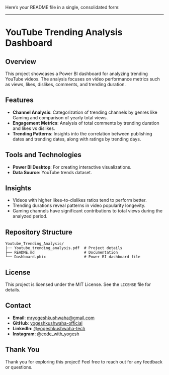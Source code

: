 Here’s your README file in a single, consolidated form:

---

# YouTube Trending Analysis Dashboard

## Overview
This project showcases a Power BI dashboard for analyzing trending YouTube videos. The analysis focuses on video performance metrics such as views, likes, dislikes, comments, and trending duration.

## Features
- **Channel Analysis**: Categorization of trending channels by genres like Gaming and comparison of yearly total views.
- **Engagement Metrics**: Analysis of total comments by trending duration and likes vs dislikes.
- **Trending Patterns**: Insights into the correlation between publishing dates and trending dates, along with ratings by trending days.

## Tools and Technologies
- **Power BI Desktop**: For creating interactive visualizations.
- **Data Source**: YouTube trends dataset.

## Insights
- Videos with higher likes-to-dislikes ratios tend to perform better.
- Trending durations reveal patterns in video popularity longevity.
- Gaming channels have significant contributions to total views during the analyzed period.

## Repository Structure
```
Youtube_Trending_Analysis/
├── Youtube_trending_analysis.pdf  # Project details
├── README.md                      # Documentation
└── Dashboard.pbix                 # Power BI dashboard file
```

## License
This project is licensed under the MIT License. See the `LICENSE` file for details.

## Contact
- **Email**: mryogeshkushwaha@gmail.com
- **GitHub**: [yogeshkushwaha-official](https://github.com/yogeshkushwaha-official)
- **LinkedIn**: [@yogeshkushwaha-tech](https://www.linkedin.com/in/yogeshkushwaha-tech) 
- **Instagram**: [@code_with_yogesh](https://instagram.com/code_with_yogesh) 

 ## Thank You

  Thank you for exploring this project! Feel free to reach out for any feedback or questions.
